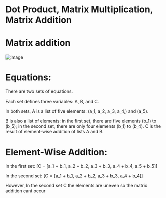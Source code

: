 # **Dot Product, Matrix Multiplication, Matrix Addition**

# **Matrix addition**

![image](https://github.com/user-attachments/assets/65001586-b67f-407f-b16d-0b7b82dde719)

# **Equations:** 
There are two sets of equations.

Each set defines three variables: A, B, and C.

In both sets, A is a list of five elements: (a_1, a_2, a_3, a_4,) and (a_5).

B is also a list of elements: in the first set, there are five elements (b_1) to (b_5); in the second set, there are only four elements (b_1) to (b_4).
C is the result of element-wise addition of lists A and B.

# **Element-Wise Addition:**

In the first set: [C = [a_1 + b_1, a_2 + b_2, a_3 + b_3, a_4 + b_4, a_5 + b_5]]

In the second set: [C = [a_1 + b_1, a_2 + b_2, a_3 + b_3, a_4 + b_4]]

However, In the second set C the elements are uneven so the matrix addition cant occur 
